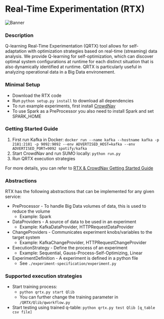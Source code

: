 # Real-Time Experimentation (RTX)

![Banner](https://raw.githubusercontent.com/Starofall/RTX/master/banner.PNG)


### Description
Q-learning Real-Time Experimentation (QRTX) tool allows for self-adaptation with optimization strategies based on real-time (streaming) data analysis. We provide Q-learning for self-optimization, which can discover optimal system configurations at runtime for each distinct situation that is also dynamically identified at runtime. QRTX is particularly useful in analyzing operational data in a Big Data environement.


### Minimal Setup
* Download the RTX code
* Run `python setup.py install` to download all dependencies 
* To run example experiments, first install [CrowdNav](https://github.com/Starofall/CrowdNav)
* To use Spark as a PreProcessor you also need to install Spark and set SPARK_HOME

### Getting Started Guide
1. First run Kafka in Docker:
   `docker run --name kafka --hostname kafka -p 2181:2181 -p 9092:9092 --env ADVERTISED_HOST=kafka --env ADVERTISED_PORT=9092 spotify/kafka`
2. Start CrowdNav and run SUMO locally:
   `python run.py`
3. Run QRTX execution strategies

For more details, you can refer to [RTX & CrowdNav Getting Started Guide](https://github.com/Starofall/RTX/wiki/RTX-&-CrowdNav-Getting-Started-Guide)

### Abstractions
RTX has the following abstractions that can be implemented for any given service:
* PreProcessor - To handle Big Data volumes of data, this is used to reduce the volume
    * Example: Spark   
* DataProviders - A source of data to be used in an experiment
    * Example: KafkaDataProvider, HTTPRequestDataProvider
* ChangeProviders - Communicates experiment knobs/variables to the target system
    * Example: KafkaChangeProvider, HTTPRequestChangeProvider
* ExecutionStrategy - Define the process of an experiment
    * Example: Sequential, Gauss-Process-Self-Optimizing, Linear 
* ExperimentDefinition - A experiment is defined in a python file 
    * See `./experiment-specification/experiment.py`

### Supported execution strategies
* Start training process:
  * `python qrtx.py start Qlib`
  * You can further change the training parameter in `/QRTX/Qlib/qworkflow.py`
* Start testing using trained q-table:
  `python qrtx.py test Qlib [q_table csv file]`